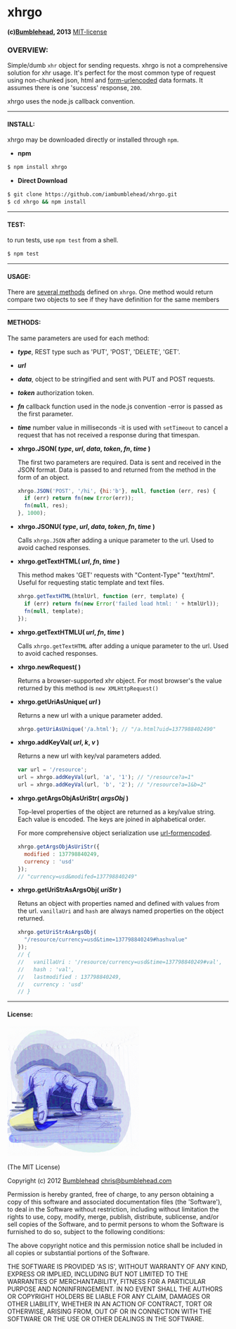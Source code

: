 xhrgo
=====
**(c)[Bumblehead][0], 2013** [MIT-license](#license)  

### OVERVIEW:

Simple/dumb `xhr` object for sending requests. xhrgo is not a comprehensive solution for xhr usage. It's perfect for the most common type of request using non-chunked json, html and [form-urlencoded][3] data formats. It assumes there is one 'success' response, `200`.

xhrgo uses the node.js callback convention.

[0]: http://www.bumblehead.com                            "bumblehead"
[3]: https://npmjs.org/package/form-urlencoded    "www-urlformencoded"

------------------------------------------------------------------------------
#### <a id="install"></a>INSTALL:

xhrgo may be downloaded directly or installed through `npm`.

 * **npm**   

 ```bash
 $ npm install xhrgo
 ```

 * **Direct Download**
 
 ```bash  
 $ git clone https://github.com/iambumblehead/xhrgo.git
 $ cd xhrgo && npm install
 ```


------------------------------------------------------------------------------
#### <a id="test"></a>TEST:

 to run tests, use `npm test` from a shell.

 ```bash
 $ npm test
 ```
 
---------------------------------------------------------
#### <a id="usage">USAGE:

 There are [several methods](#methods) defined on `xhrgo`. One method would return 
 compare two objects to see if they have definition for the same members

---------------------------------------------------------
#### <a id="methods">METHODS:

The same parameters are used for each method:

 - **_type_**, REST type such as 'PUT', 'POST', 'DELETE', 'GET'.
 - **_url_**
 - **_data_**, object to be stringified and sent with PUT and POST requests.
 - **_token_** authorization token.
 - **_fn_** callback function used in the node.js convention -error is passed as the first parameter.
 - **_time_** number value in milliseconds -it is used with `setTimeout` to cancel a request that has not received a response during that timespan.



 - **xhrgo.JSON( _type_, _url_, _data_, _token_, _fn_, _time_ )**
 
   The first two parameters are required. Data is sent and received in the JSON format. Data is passed to and returned from the method in the form of an object.
 
   ```javascript
   xhrgo.JSON('POST', '/hi', {hi:'b'}, null, function (err, res) {
     if (err) return fn(new Error(err));     
     fn(null, res);
   }, 1000);
   ```

 - **xhrgo.JSONU( _type_, _url_, _data_, _token_, _fn_, _time_ )**

   Calls `xhrgo.JSON` after adding a unique parameter to the url. Used to avoid cached responses.

 - **xhrgo.getTextHTML( _url_, _fn_, _time_ )**
 
   This method makes 'GET' requests with "Content-Type" "text/html". Useful for requesting static template and text files.

   ```javascript
   xhrgo.getTextHTML(htmlUrl, function (err, template) {
     if (err) return fn(new Error('failed load html: ' + htmlUrl));        
     fn(null, template);
   });
   ```
   
 - **xhrgo.getTextHTMLU( _url_, _fn_, _time_ )**

   Calls `xhrgo.getTextHTML` after adding a unique parameter to the url. Used to avoid cached responses.

 - **xhrgo.newRequest( )**
 
   Returns a browser-supported xhr object. For most browser's the value returned by this method is `new XMLHttpRequest()`

 - **xhrgo.getUriAsUnique( _url_ )**
 
   Returns a new url with a unique parameter added.

   ```javascript
   xhrgo.getUriAsUnique('/a.html'); // "/a.html?uid=1377988402490"
   ```

 - **xhrgo.addKeyVal( _url_, _k_, _v_ )**
 
   Returns a new url with key/val parameters added.
   
   ```javascript
   var url = '/resource';
   url = xhrgo.addKeyVal(url, 'a', '1'); // "/resource?a=1"
   url = xhrgo.addKeyVal(url, 'b', '2'); // "/resource?a=1&b=2"
   ```

 - **xhrgo.getArgsObjAsUriStr( _argsObj_ )**
 
   Top-level properties of the object are returned as a key/value string. Each value is encoded. The keys are joined in alphabetical order. 

   For more comprehensive object serialization use [url-formencoded][2].

   ```javascript
   xhrgo.getArgsObjAsUriStr({
     modified : 137798840249,
     currency : 'usd'
   }); 
   // "currency=usd&modifed=137798840249"
   ```

 - **xhrgo.getUriStrAsArgsObj( _uriStr_ )**
 
   Retuns an object with properties named and defined with values from the url. `vanillaUri` and `hash` are always named properties on the object returned.

   ```javascript
   xhrgo.getUriStrAsArgsObj(
     "/resource/currency=usd&time=137798840249#hashvalue"
   }); 
   // {
   //   vanillaUri : '/resource/currency=usd&time=137798840249#val',
   //   hash : 'val',
   //   lastmodified : 137798840249,
   //   currency : 'usd'
   // }
   ```

[2]: http://github.com/iambumblehead/url-formencoded     "formencoded"

------------------------------------------------------------------------------
#### <a id="license">License:

 ![scrounge](http://github.com/iambumblehead/scroungejs/raw/master/img/hand.png) 

(The MIT License)

Copyright (c) 2012 [Bumblehead][0] <chris@bumblehead.com>

Permission is hereby granted, free of charge, to any person obtaining a copy of this software and associated documentation files (the 'Software'), to deal in the Software without restriction, including without limitation the rights to use, copy, modify, merge, publish, distribute, sublicense, and/or sell copies of the Software, and to permit persons to whom the Software is furnished to do so, subject to the following conditions:

The above copyright notice and this permission notice shall be included in all copies or substantial portions of the Software.

THE SOFTWARE IS PROVIDED 'AS IS', WITHOUT WARRANTY OF ANY KIND, EXPRESS OR IMPLIED, INCLUDING BUT NOT LIMITED TO THE WARRANTIES OF MERCHANTABILITY, FITNESS FOR A PARTICULAR PURPOSE AND NONINFRINGEMENT. IN NO EVENT SHALL THE AUTHORS OR COPYRIGHT HOLDERS BE LIABLE FOR ANY CLAIM, DAMAGES OR OTHER LIABILITY, WHETHER IN AN ACTION OF CONTRACT, TORT OR OTHERWISE, ARISING FROM, OUT OF OR IN CONNECTION WITH THE SOFTWARE OR THE USE OR OTHER DEALINGS IN THE SOFTWARE.

